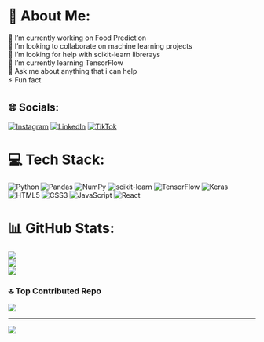 # 💫 About Me:
🔭 I’m currently working on Food Prediction<br>👯 I’m looking to collaborate on machine learning projects<br>🤝 I’m looking for help with scikit-learn librerays<br>🌱 I’m currently learning TensorFlow<br>💬 Ask me about anything that i can help<br>⚡ Fun fact 


## 🌐 Socials:
[![Instagram](https://img.shields.io/badge/Instagram-%23E4405F.svg?logo=Instagram&logoColor=white)](https://instagram.com/lifeinla95) [![LinkedIn](https://img.shields.io/badge/LinkedIn-%230077B5.svg?logo=linkedin&logoColor=white)](https://linkedin.com/in/bmmukhridin) [![TikTok](https://img.shields.io/badge/TikTok-%23000000.svg?logo=TikTok&logoColor=white)](https://tiktok.com/@bmmukhridin) 

# 💻 Tech Stack:
![Python](https://img.shields.io/badge/python-3670A0?style=for-the-badge&logo=python&logoColor=ffdd54) ![Pandas](https://img.shields.io/badge/pandas-%23150458.svg?style=for-the-badge&logo=pandas&logoColor=white) ![NumPy](https://img.shields.io/badge/numpy-%23013243.svg?style=for-the-badge&logo=numpy&logoColor=white) ![scikit-learn](https://img.shields.io/badge/scikit--learn-%23F7931E.svg?style=for-the-badge&logo=scikit-learn&logoColor=white) ![TensorFlow](https://img.shields.io/badge/TensorFlow-%23FF6F00.svg?style=for-the-badge&logo=TensorFlow&logoColor=white) ![Keras](https://img.shields.io/badge/Keras-%23D00000.svg?style=for-the-badge&logo=Keras&logoColor=white)  ![HTML5](https://img.shields.io/badge/html5-%23E34F26.svg?style=for-the-badge&logo=html5&logoColor=white) ![CSS3](https://img.shields.io/badge/css3-%231572B6.svg?style=for-the-badge&logo=css3&logoColor=white) ![JavaScript](https://img.shields.io/badge/javascript-%23323330.svg?style=for-the-badge&logo=javascript&logoColor=%23F7DF1E) ![React](https://img.shields.io/badge/react-%2320232a.svg?style=for-the-badge&logo=react&logoColor=%2361DAFB)    
# 📊 GitHub Stats:
![](https://github-readme-stats-sigma-five.vercel.app/api?username=bmmukhridin&theme=dark&hide_border=false&include_all_commits=false&count_private=false)<br/>
![](https://github-readme-streak-stats.herokuapp.com/?user=bmmukhridin&theme=dark&hide_border=false)<br/>
![](https://github-readme-stats-sigma-five.vercel.app/api/top-langs/?username=bmmukhridin&theme=dark&hide_border=false&include_all_commits=false&count_private=false&layout=compact)

### 🔝 Top Contributed Repo
![](https://github-contributor-stats.vercel.app/api?username=bmmukhridin&limit=5&theme=dark&combine_all_yearly_contributions=true)

---
[![](https://visitcount.itsvg.in/api?id=bmmukhridin&icon=0&color=0)](https://visitcount.itsvg.in)

<!-- Proudly created with GPRM ( https://gprm.itsvg.in ) -->

